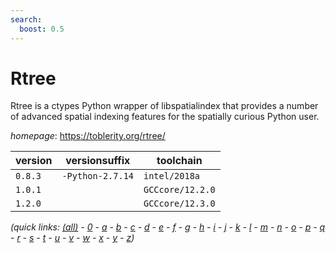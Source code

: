 ```yaml
---
search:
  boost: 0.5
---
```

# Rtree

Rtree is a ctypes Python wrapper of libspatialindex that provides a number of advanced spatial  indexing features for the spatially curious Python user.

*homepage*: <https://toblerity.org/rtree/>

version | versionsuffix | toolchain
--------|---------------|----------
``0.8.3`` | ``-Python-2.7.14`` | ``intel/2018a``
``1.0.1`` |  | ``GCCcore/12.2.0``
``1.2.0`` |  | ``GCCcore/12.3.0``


*(quick links: [(all)](../index.md) - [0](../0/index.md) - [a](../a/index.md) - [b](../b/index.md) - [c](../c/index.md) - [d](../d/index.md) - [e](../e/index.md) - [f](../f/index.md) - [g](../g/index.md) - [h](../h/index.md) - [i](../i/index.md) - [j](../j/index.md) - [k](../k/index.md) - [l](../l/index.md) - [m](../m/index.md) - [n](../n/index.md) - [o](../o/index.md) - [p](../p/index.md) - [q](../q/index.md) - [r](../r/index.md) - [s](../s/index.md) - [t](../t/index.md) - [u](../u/index.md) - [v](../v/index.md) - [w](../w/index.md) - [x](../x/index.md) - [y](../y/index.md) - [z](../z/index.md))*

